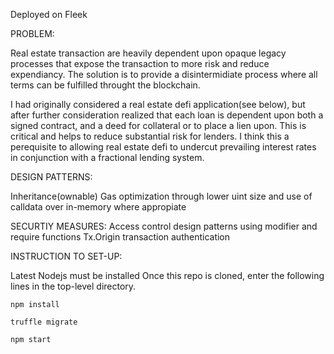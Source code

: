 Deployed on Fleek

PROBLEM:

Real estate transaction are heavily dependent upon opaque legacy processes that expose the transaction to more risk and reduce expendiancy.
The solution is to provide a disintermidiate process where all terms can be fulfilled throught the blockchain.

I had originally considered a real estate defi application(see below), but after further consideration realized that each loan is dependent upon 
both a signed contract, and a deed for collateral or to place a lien upon. This is critical and helps to reduce substantial risk for lenders. I think this a perequisite to allowing real estate defi to undercut prevailing interest rates in conjunction with a fractional lending system.


DESIGN PATTERNS:

Inheritance(ownable)
Gas optimization through lower uint size and use of calldata over in-memory where appropiate

SECURTIY MEASURES:
Access control design patterns using modifier and require functions
Tx.Origin transaction authentication

INSTRUCTION TO SET-UP:

Latest Nodejs must be installed
Once this repo is cloned, enter the following lines in the top-level directory.

``` 
npm install

truffle migrate

npm start

```
